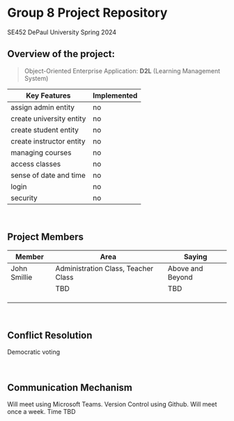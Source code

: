# Group 8 Project Repository

SE452 DePaul University Spring 2024

## Overview of the project:

> Object-Oriented Enterprise Application: **D2L** (Learning Management System)



| **Key Features** | **Implemented** |
| -------------------------------------------------- | ---- |
| assign admin entity | no |
| create university entity | no |
| create student entity | no |
| create instructor entity | no |
| managing courses | no |
| access classes | no |
| sense of date and time | no | 
| login | no |
| security | no |


<br>




## Project Members

| Member | Area  | Saying |
| ----------- | ----------- | --- |
| John Smillie | Administration Class, Teacher Class | Above and Beyond
|  | TBD  | TBD
|  |   |
|  |  |
|  |  |
<br/>

## Conflict Resolution
Democratic voting

<br/>

## Communication Mechanism
Will meet using Microsoft Teams. Version Control using Github. Will meet once a week. Time TBD

<br/>


